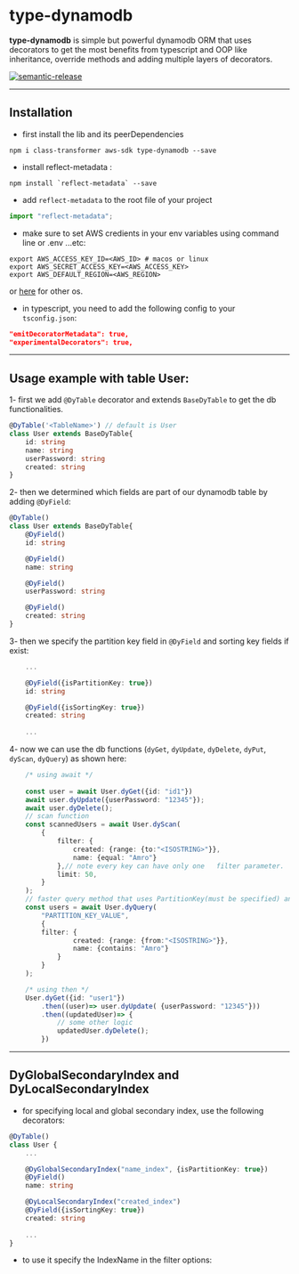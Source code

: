 # type-dynamodb

**type-dynamodb** is simple but powerful dynamodb ORM that uses decorators to get the most benefits from typescript and OOP like inheritance, override methods and adding multiple  layers of decorators.

[![semantic-release](https://img.shields.io/badge/%20%20%F0%9F%93%A6%F0%9F%9A%80-semantic--release-e10079.svg)](https://github.com/semantic-release/semantic-release)

-----

## Installation
- first install the lib and its peerDependencies
```shell
npm i class-transformer aws-sdk type-dynamodb --save
```
- install reflect-metadata :
```shell
npm install `reflect-metadata` --save

```
- add `reflect-metadata` to the root file of your project
```typescript
import "reflect-metadata";
```
- make sure to set AWS credients in your env variables using command line or .env ...etc:
```shell
export AWS_ACCESS_KEY_ID=<AWS_ID> # macos or linux
export AWS_SECRET_ACCESS_KEY=<AWS_ACCESS_KEY>
export AWS_DEFAULT_REGION=<AWS_REGION>
```
or [here](https://docs.aws.amazon.com/cli/latest/userguide/cli-configure-envvars.html) for other os. 

- in typescript, you need to add the following config to your `tsconfig.json`:
```json
"emitDecoratorMetadata": true,
"experimentalDecorators": true,
```
-----
## Usage example with table User:
1- first we add `@DyTable` decorator and extends `BaseDyTable` to get the db functionalities. 
```typescript
@DyTable('<TableName>') // default is User
class User extends BaseDyTable{
    id: string
    name: string
    userPassword: string
    created: string
}
```
2- then we determined which fields are part of our dynamodb table by adding `@DyField`:
```typescript
@DyTable()
class User extends BaseDyTable{
    @DyField()
    id: string

    @DyField()
    name: string

    @DyField()
    userPassword: string

    @DyField()
    created: string
}
```
3- then we specify the partition key field in `@DyField` and sorting key fields if exist:
```typescript
    ...

    @DyField({isPartitionKey: true})
    id: string

    @DyField({isSortingKey: true})
    created: string
    
    ...
```
4- now we can use the db functions (`dyGet`, `dyUpdate`, `dyDelete`, `dyPut`, `dyScan`, `dyQuery`) as shown here:
```typescript
    /* using await */
    
    const user = await User.dyGet({id: "id1"})
    await user.dyUpdate({userPassword: "12345"});
    await user.dyDelete();
    // scan function
    const scannedUsers = await User.dyScan(
        {
            filter: {
                created: {range: {to:"<ISOSTRING>"}},
                name: {equal: "Amro"}
            },// note every key can have only one   filter parameter.
            limit: 50,
        }
    );
    // faster query method that uses PartitionKey(must be specified) and specify sortingKey automatically
    const users = await User.dyQuery(
        "PARTITION_KEY_VALUE",
        {
        filter: {
                created: {range: {from:"<ISOSTRING>"}},
                name: {contains: "Amro"}
            } 
        }
    );

    /* using then */
    User.dyGet({id: "user1"})
        .then((user)=> user.dyUpdate( {userPassword: "12345"}))
        .then((updatedUser)=> {
            // some other logic
            updatedUser.dyDelete();
        })

```

-----

## DyGlobalSecondaryIndex and DyLocalSecondaryIndex
- for specifying local and global secondary index, use the following decorators:
```typescript
@DyTable()
class User {
    ... 

    @DyGlobalSecondaryIndex("name_index", {isPartitionKey: true})
    @DyField()
    name: string

    @DyLocalSecondaryIndex("created_index")
    @DyField({isSortingKey: true})
    created: string
    
    ...
}
```
-  to use it specify the IndexName in the filter options:
